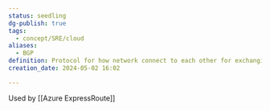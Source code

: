 ```yaml
---
status: seedling
dg-publish: true
tags:
  - concept/SRE/cloud
aliases:
  - BGP
definition: Protocol for how network connect to each other for exchanging routing information
creation_date: 2024-05-02 16:02

---
```

Used by [[Azure ExpressRoute]]